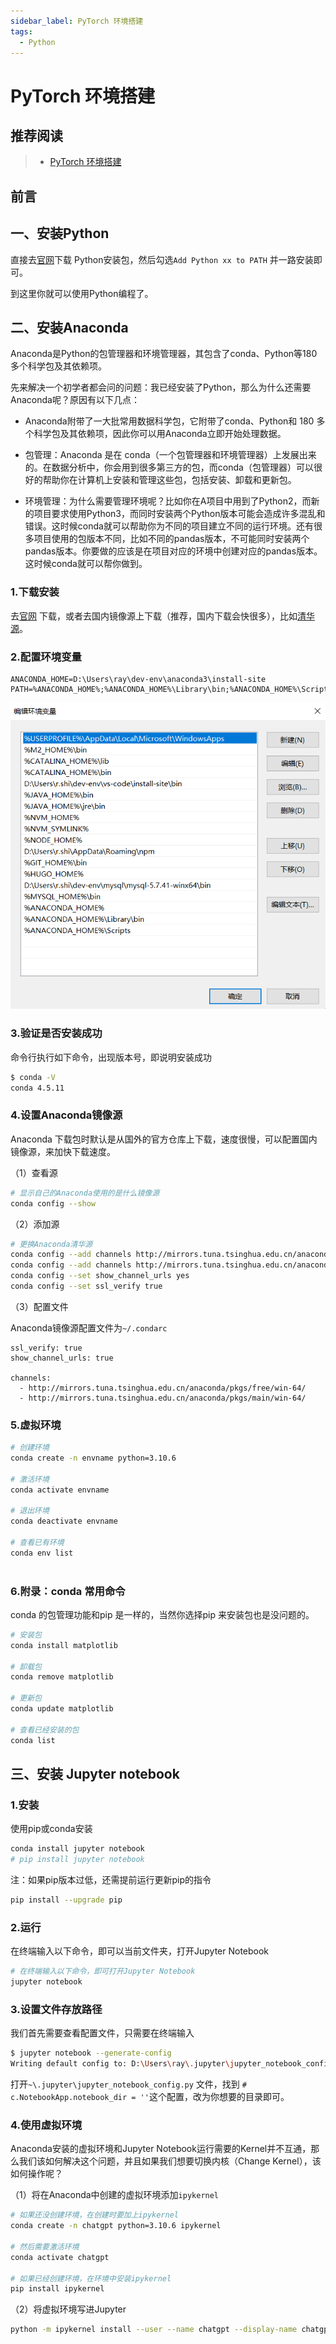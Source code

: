 ```yaml
---
sidebar_label: PyTorch 环境搭建
tags:
  - Python
---
```


# PyTorch 环境搭建

## 推荐阅读

> - [PyTorch 环境搭建](https://geek-docs.com/pytorch/pytorch-tutorial/pytorch-environment-setup.html)

## 前言

## 一、安装Python

直接去[官网](https://www.python.org/downloads/windows/)下载 Python安装包，然后勾选`Add Python xx to PATH` 并一路安装即可。

到这里你就可以使用Python编程了。

## 二、安装Anaconda

Anaconda是Python的包管理器和环境管理器，其包含了conda、Python等180多个科学包及其依赖项。

先来解决一个初学者都会问的问题：我已经安装了Python，那么为什么还需要Anaconda呢？原因有以下几点：

- Anaconda附带了一大批常用数据科学包，它附带了conda、Python和 180 多个科学包及其依赖项，因此你可以用Anaconda立即开始处理数据。

- 包管理：Anaconda 是在 conda（一个包管理器和环境管理器）上发展出来的。在数据分析中，你会用到很多第三方的包，而conda（包管理器）可以很好的帮助你在计算机上安装和管理这些包，包括安装、卸载和更新包。

- 环境管理：为什么需要管理环境呢？比如你在A项目中用到了Python2，而新的项目要求使用Python3，而同时安装两个Python版本可能会造成许多混乱和错误。这时候conda就可以帮助你为不同的项目建立不同的运行环境。还有很多项目使用的包版本不同，比如不同的pandas版本，不可能同时安装两个pandas版本。你要做的应该是在项目对应的环境中创建对应的pandas版本。这时候conda就可以帮你做到。

### 1.下载安装

去[官网](https://www.anaconda.com/download/) 下载，或者去国内镜像源上下载（推荐，国内下载会快很多），比如[清华源](https://mirrors.tuna.tsinghua.edu.cn/anaconda/archive/)。

### 2.配置环境变量

```properties
ANACONDA_HOME=D:\Users\ray\dev-env\anaconda3\install-site
PATH=%ANACONDA_HOME%;%ANACONDA_HOME%\Library\bin;%ANACONDA_HOME%\Scripts;
```

![image-20230602171942040](./images/01-Python环境搭建_windows/image-20230602171942040.png)

### 3.验证是否安装成功

命令行执行如下命令，出现版本号，即说明安装成功

```bash
$ conda -V
conda 4.5.11
```

### 4.设置Anaconda镜像源

Anaconda 下载包时默认是从国外的官方仓库上下载，速度很慢，可以配置国内镜像源，来加快下载速度。

（1）查看源

```bash
# 显示自己的Anaconda使用的是什么镜像源
conda config --show 
```

（2）添加源

```bash
# 更换Anaconda清华源
conda config --add channels http://mirrors.tuna.tsinghua.edu.cn/anaconda/pkgs/free/win-64/
conda config --add channels http://mirrors.tuna.tsinghua.edu.cn/anaconda/pkgs/main/win-64/
conda config --set show_channel_urls yes
conda config --set ssl_verify true
```

（3）配置文件

Anaconda镜像源配置文件为`~/.condarc`

```properties
ssl_verify: true
show_channel_urls: true

channels:
  - http://mirrors.tuna.tsinghua.edu.cn/anaconda/pkgs/free/win-64/
  - http://mirrors.tuna.tsinghua.edu.cn/anaconda/pkgs/main/win-64/
```

### 5.虚拟环境

```bash
# 创建环境
conda create -n envname python=3.10.6 

# 激活环境
conda activate envname

# 退出环境
conda deactivate envname

# 查看已有环境
conda env list



```



### 6.附录：conda 常用命令

conda 的包管理功能和pip 是一样的，当然你选择pip 来安装包也是没问题的。

```bash
# 安装包
conda install matplotlib

# 卸载包
conda remove matplotlib

# 更新包
conda update matplotlib

# 查看已经安装的包
conda list
```

## 三、安装 Jupyter notebook

### 1.安装

使用pip或conda安装

```bash
conda install jupyter notebook
# pip install jupyter notebook
```

注：如果pip版本过低，还需提前运行更新pip的指令

```bash
pip install --upgrade pip
```

 

### 2.运行

在终端输入以下命令，即可以当前文件夹，打开Jupyter Notebook

```bash
# 在终端输入以下命令，即可打开Jupyter Notebook
jupyter notebook
```



### 3.设置文件存放路径

我们首先需要查看配置文件，只需要在终端输入

```bash
$ jupyter notebook --generate-config
Writing default config to: D:\Users\ray\.jupyter\jupyter_notebook_config.py
```

打开`~\.jupyter\jupyter_notebook_config.py` 文件，找到 `# c.NotebookApp.notebook_dir = ''`这个配置，改为你想要的目录即可。



### 4.使用虚拟环境

Anaconda安装的虚拟环境和Jupyter Notebook运行需要的Kernel并不互通，那么我们该如何解决这个问题，并且如果我们想要切换内核（Change Kernel），该如何操作呢？

（1）将在Anaconda中创建的虚拟环境添加`ipykernel`

```bash
# 如果还没创建环境，在创建时要加上ipykernel
conda create -n chatgpt python=3.10.6 ipykernel

# 然后需要激活环境
conda activate chatgpt

# 如果已经创建环境，在环境中安装ipykernel
pip install ipykernel
```

（2）将虚拟环境写进Jupyter

```bash
python -m ipykernel install --user --name chatgpt --display-name chatgpt
```



